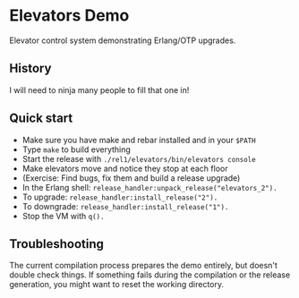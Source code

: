 Elevators Demo
==============

Elevator control system demonstrating Erlang/OTP upgrades.

History
-------

I will need to ninja many people to fill that one in!

Quick start
-----------

 *  Make sure you have make and rebar installed and in your `$PATH`
 *  Type `make` to build everything
 *  Start the release with `./rel1/elevators/bin/elevators console`
 *  Make elevators move and notice they stop at each floor
 *  (Exercise: Find bugs, fix them and build a release upgrade)
 *  In the Erlang shell: `release_handler:unpack_release("elevators_2").`
 *  To upgrade: `release_handler:install_release("2").`
 *  To downgrade: `release_handler:install_release("1").`
 *  Stop the VM with `q().`

Troubleshooting
---------------

The current compilation process prepares the demo entirely, but doesn't
double check things. If something fails during the compilation or the
release generation, you might want to reset the working directory.
